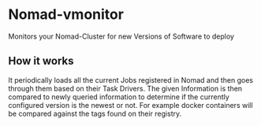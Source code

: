 # Nomad-vmonitor
Monitors your Nomad-Cluster for new Versions of Software to deploy

## How it works
It periodically loads all the current Jobs registered in Nomad and then goes through them
based on their Task Drivers. The given Information is then compared to newly queried information
to determine if the currently configured version is the newest or not.
For example docker containers will be compared against the tags found on their registry.